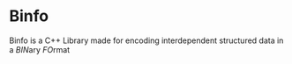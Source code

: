 # Binfo
Binfo is a C++ Library made for encoding interdependent structured data in a *BIN*ary *FO*rmat 
